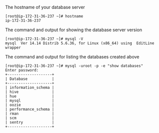 The hostname of your database server
```
[root@ip-172-31-36-237 ~]# hostname 
ip-172-31-36-237
```

The command and output for showing the database server version
```
[root@ip-172-31-36-237 ~]# mysql -V
mysql  Ver 14.14 Distrib 5.6.36, for Linux (x86_64) using  EditLine wrapper
```

The command and output for listing the databases created above
```
[root@ip-172-31-36-237 ~]# mysql -uroot -p -e "show databases"
Enter password: 
+--------------------+
| Database           |
+--------------------+
| information_schema |
| hive               |
| hue                |
| mysql              |
| oozie              |
| performance_schema |
| rman               |
| scm                |
| sentry             |
+--------------------+

```
